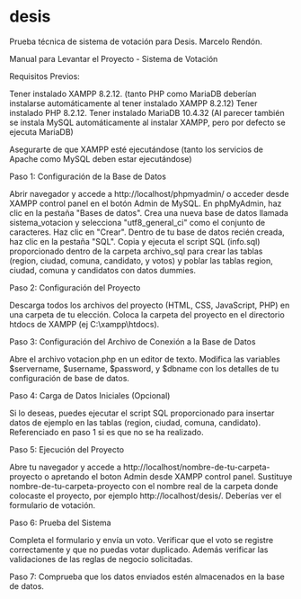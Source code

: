 # desis

Prueba técnica de sistema de votación para Desis. Marcelo Rendón.

Manual para Levantar el Proyecto - Sistema de Votación

Requisitos Previos:

Tener instalado XAMPP 8.2.12. (tanto PHP como MariaDB deberían instalarse automáticamente al tener instalado XAMPP 8.2.12)
Tener instalado PHP 8.2.12.
Tener instalado MariaDB 10.4.32 (Al parecer también se instala MySQL automáticamente al instalar XAMPP, pero por defecto se ejecuta MariaDB)

Asegurarte de que XAMPP esté ejecutándose (tanto los servicios de Apache como MySQL deben estar ejecutándose)


Paso 1: Configuración de la Base de Datos

Abrir navegador y accede a http://localhost/phpmyadmin/ o acceder desde XAMPP control panel en el botón Admin de MySQL.
En phpMyAdmin, haz clic en la pestaña "Bases de datos".
Crea una nueva base de datos llamada sistema_votacion y selecciona "utf8_general_ci" como el conjunto de caracteres.
Haz clic en "Crear".
Dentro de tu base de datos recién creada, haz clic en la pestaña "SQL".
Copia y ejecuta el script SQL (info.sql) proporcionado dentro de la carpeta archivo_sql para crear las tablas (region, ciudad, comuna, candidato, y votos) y poblar las tablas region, ciudad, comuna y candidatos con datos dummies.


Paso 2: Configuración del Proyecto

Descarga todos los archivos del proyecto (HTML, CSS, JavaScript, PHP) en una carpeta de tu elección.
Coloca la carpeta del proyecto en el directorio htdocs de XAMPP (ej C:\xampp\htdocs).


Paso 3: Configuración del Archivo de Conexión a la Base de Datos

Abre el archivo votacion.php en un editor de texto.
Modifica las variables $servername, $username, $password, y $dbname con los detalles de tu configuración de base de datos.

Paso 4: Carga de Datos Iniciales (Opcional)

Si lo deseas, puedes ejecutar el script SQL proporcionado para insertar datos de ejemplo en las tablas (region, ciudad, comuna, candidato).
Referenciado en paso 1 si es que no se ha realizado.

Paso 5: Ejecución del Proyecto

Abre tu navegador y accede a http://localhost/nombre-de-tu-carpeta-proyecto o apretando el boton Admin desde XAMPP control panel.
Sustituye nombre-de-tu-carpeta-proyecto con el nombre real de la carpeta donde colocaste el proyecto, por ejemplo http://localhost/desis/.
Deberías ver el formulario de votación.

Paso 6: Prueba del Sistema

Completa el formulario y envía un voto.
Verificar que el voto se registre correctamente y que no puedas votar duplicado.
Además verificar las validaciones de las reglas de negocio solicitadas.

Paso 7: Comprueba que los datos enviados estén almacenados en la base de datos.
